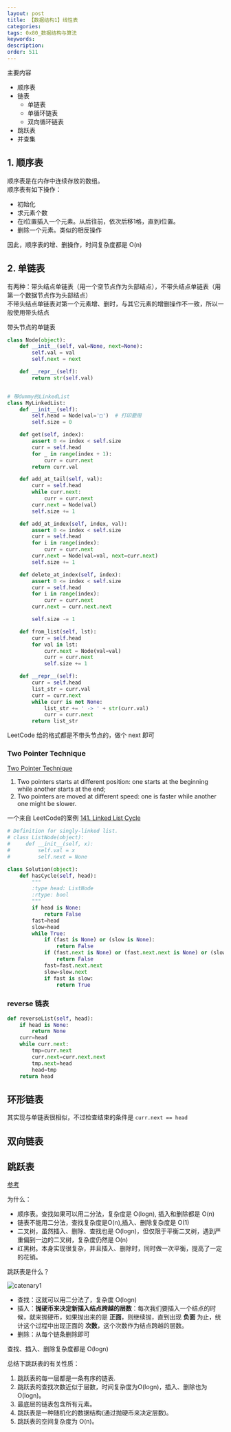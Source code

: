```yaml
---
layout: post
title: 【数据结构1】线性表
categories:
tags: 0x80_数据结构与算法
keywords:
description:
order: 511
---
```



主要内容
- 顺序表
- 链表
  - 单链表
  - 单循环链表
  - 双向循环链表
- 跳跃表
- 并查集






## 1. 顺序表
顺序表是在内存中连续存放的数组。  
顺序表有如下操作：
- 初始化
- 求元素个数
- 在i位置插入一个元素。从后往前，依次后移1格，直到i位置。
- 删除一个元素。类似的相反操作


因此，顺序表的增、删操作，时间复杂度都是 O(n)


## 2. 单链表
有两种：带头结点单链表（用一个空节点作为头部结点），不带头结点单链表（用第一个数据节点作为头部结点）  
不带头结点单链表对第一个元素增、删时，与其它元素的增删操作不一致，所以一般使用带头结点  

带头节点的单链表
```py
class Node(object):
    def __init__(self, val=None, next=None):
        self.val = val
        self.next = next

    def __repr__(self):
        return str(self.val)


# 带dummy的LinkedList
class MyLinkedList:
    def __init__(self):
        self.head = Node(val='□')  # 打印要用
        self.size = 0

    def get(self, index):
        assert 0 <= index < self.size
        curr = self.head
        for _ in range(index + 1):
            curr = curr.next
        return curr.val

    def add_at_tail(self, val):
        curr = self.head
        while curr.next:
            curr = curr.next
        curr.next = Node(val)
        self.size += 1

    def add_at_index(self, index, val):
        assert 0 <= index < self.size
        curr = self.head
        for i in range(index):
            curr = curr.next
        curr.next = Node(val=val, next=curr.next)
        self.size += 1

    def delete_at_index(self, index):
        assert 0 <= index < self.size
        curr = self.head
        for i in range(index):
            curr = curr.next
        curr.next = curr.next.next

        self.size -= 1

    def from_list(self, lst):
        curr = self.head
        for val in lst:
            curr.next = Node(val=val)
            curr = curr.next
            self.size += 1

    def __repr__(self):
        curr = self.head
        list_str = curr.val
        curr = curr.next
        while curr is not None:
            list_str += ' -> ' + str(curr.val)
            curr = curr.next
        return list_str
```

LeetCode 给的格式都是不带头节点的，做个 next 即可


### Two Pointer Technique
[Two Pointer Technique](https://leetcode.com/explore/learn/card/linked-list/214/two-pointer-technique/)  
1. Two pointers starts at different position: one starts at the beginning while another starts at the end;
2. Two pointers are moved at different speed: one is faster while another one might be slower.


一个来自 LeetCode的案例 [141. Linked List Cycle](https://leetcode.com/problems/linked-list-cycle/description/)
```py
# Definition for singly-linked list.
# class ListNode(object):
#     def __init__(self, x):
#         self.val = x
#         self.next = None

class Solution(object):
    def hasCycle(self, head):
        """
        :type head: ListNode
        :rtype: bool
        """
        if head is None:
            return False
        fast=head
        slow=head
        while True:
            if (fast is None) or (slow is None):
                return False
            if (fast.next is None) or (fast.next.next is None) or (slow.next is None):
                return False
            fast=fast.next.next
            slow=slow.next
            if fast is slow:
                return True
```

### reverse 链表
```py
def reverseList(self, head):
    if head is None:
        return None
    curr=head
    while curr.next:
        tmp=curr.next
        curr.next=curr.next.next
        tmp.next=head
        head=tmp
    return head
```

## 环形链表

其实现与单链表很相似，不过检查结束的条件是 `curr.next == head`

## 双向链表


## 跳跃表

[参考](https://mp.weixin.qq.com/s/AGPCfFg7bEiCsa5zNeCi4A)


为什么：
- 顺序表。查找如果可以用二分法，复杂度是  O(logn), 插入和删除都是 O(n)
- 链表不能用二分法，查找复杂度是O(n),插入、删除复杂度是 O(1)
- 二叉树，虽然插入、删除、查找也是 O(logn)，但仅限于平衡二叉树，遇到严重偏到一边的二叉树，复杂度仍然是 O(n)
- 红黑树。本身实现很复杂，并且插入、删除时，同时做一次平衡，提高了一定的花销。

跳跃表是什么？


![catenary1](/pictures_for_blog/algorithm/skip_list.jpg)

- 查找：这就可以用二分法了，复杂度 O(logn)
- 插入：**抛硬币来决定新插入结点跨越的层数**：每次我们要插入一个结点的时候，就来抛硬币，如果抛出来的是 **正面**，则继续抛，直到出现 **负面** 为止，统计这个过程中出现正面的 **次数**，这个次数作为结点跨越的层数。
- 删除：从每个链条删除即可

查找、插入、删除复杂度都是 O(logn)

总结下跳跃表的有关性质：
1. 跳跃表的每一层都是一条有序的链表.
2. 跳跃表的查找次数近似于层数，时间复杂度为O(logn)，插入、删除也为 O(logn)。
3. 最底层的链表包含所有元素。
4. 跳跃表是一种随机化的数据结构(通过抛硬币来决定层数)。
5. 跳跃表的空间复杂度为 O(n)。
